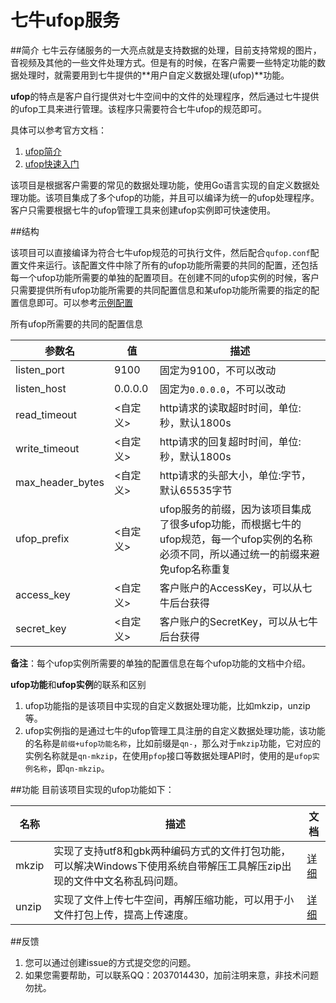 # 七牛ufop服务


##简介
七牛云存储服务的一大亮点就是支持数据的处理，目前支持常规的图片，音视频及其他的一些文件处理方式。但是有的时候，在客户需要一些特定功能的数据处理时，就需要用到七牛提供的**用户自定义数据处理(ufop)**功能。

**ufop**的特点是客户自行提供对七牛空间中的文件的处理程序，然后通过七牛提供的ufop工具来进行管理。该程序只需要符合七牛ufop的规范即可。

具体可以参考官方文档：

1. [ufop简介](http://7rfgu2.com1.z0.glb.clouddn.com/ufop_introduction_v2.pdf)
2. [ufop快速入门](http://7rfgu2.com1.z0.glb.clouddn.com/ufop_step_by_step_v2.pdf)

该项目是根据客户需要的常见的数据处理功能，使用Go语言实现的自定义数据处理功能。该项目集成了多个ufop的功能，并且可以编译为统一的ufop处理程序。客户只需要根据七牛的ufop管理工具来创建ufop实例即可快速使用。

##结构

该项目可以直接编译为符合七牛ufop规范的可执行文件，然后配合`qufop.conf`配置文件来运行。该配置文件中除了所有的ufop功能所需要的共同的配置，还包括每一个ufop功能所需要的单独的配置项目。在创建不同的ufop实例的时候，客户只需要提供所有ufop功能所需要的共同配置信息和某ufop功能所需要的指定的配置信息即可。可以参考[示例配置](https://github.com/jemygraw/qiniu-ufop-service/blob/master/src/qufop.conf)

所有ufop所需要的共同的配置信息

|参数名|值|描述|
|----------|-----------|--------|
|listen_port|9100   	| 固定为9100，不可以改动|
|listen_host| 0.0.0.0 	| 固定为`0.0.0.0`，不可以改动|
|read_timeout| <自定义>		| http请求的读取超时时间，单位:秒，默认1800s|
|write_timeout| <自定义>		| http请求的回复超时时间，单位:秒，默认1800s|
|max_header_bytes| <自定义> | http请求的头部大小，单位:字节，默认65535字节|
|ufop_prefix| <自定义>	| ufop服务的前缀，因为该项目集成了很多ufop功能，而根据七牛的ufop规范，每一个ufop实例的名称必须不同，所以通过统一的前缀来避免ufop名称重复|
|access_key| <自定义> 	| 客户账户的AccessKey，可以从七牛后台获得 |
|secret_key| <自定义> 	| 客户账户的SecretKey，可以从七牛后台获得 |

**备注**：每个ufop实例所需要的单独的配置信息在每个ufop功能的文档中介绍。

**ufop功能**和**ufop实例**的联系和区别
1. ufop功能指的是该项目中实现的自定义数据处理功能，比如mkzip，unzip等。
2. ufop实例指的是通过七牛的ufop管理工具注册的自定义数据处理功能，该功能的名称是`前缀+ufop功能名称`，比如前缀是`qn-`，那么对于`mkzip`功能，它对应的实例名称就是`qn-mkzip`，在使用`pfop`接口等数据处理API时，使用的是`ufop实例名称`，即`qn-mkzip`。


##功能
目前该项目实现的ufop功能如下：

|名称|描述|文档|
|-----|--------------------------|---------|
|mkzip|实现了支持utf8和gbk两种编码方式的文件打包功能，可以解决Windows下使用系统自带解压工具解压zip出现的文件中文名称乱码问题。|[详细](https://github.com/jemygraw/qiniu-ufop-service/wiki/mkzip)|
|unzip|实现了文件上传七牛空间，再解压缩功能，可以用于小文件打包上传，提高上传速度。|[详细](https://github.com/jemygraw/qiniu-ufop-service/wiki/unzip)|


##反馈
1. 您可以通过创建issue的方式提交您的问题。
2. 如果您需要帮助，可以联系QQ：2037014430，加前注明来意，非技术问题勿扰。
